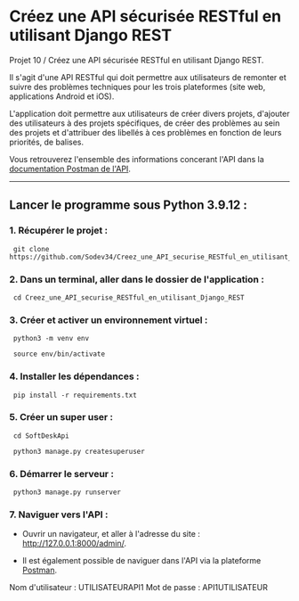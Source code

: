 # Créez une API sécurisée RESTful en utilisant Django REST

Projet 10 / Créez une API sécurisée RESTful en utilisant Django REST. </br> 

Il s'agit d'une API RESTful qui doit permettre aux utilisateurs de remonter 
et suivre des problèmes techniques pour les trois plateformes (site web, 
applications Android et iOS).

L'application doit permettre aux utilisateurs de créer divers projets, 
d'ajouter des utilisateurs à des projets spécifiques, de créer des 
problèmes au sein des projets et d'attribuer des libellés à ces problèmes 
en fonction de leurs priorités, de balises.

Vous retrouverez l'ensemble des informations concerant l'API dans la [documentation Postman de l'API](https://documenter.getpostman.com/view/24417977/2s93K1oemR#7653e7f8-1bdd-4576-bcb7-bce741831aad).

____
## Lancer le programme sous Python 3.9.12 :

### 1. Récupérer le projet :

     git clone https://github.com/Sodev34/Creez_une_API_securise_RESTful_en_utilisant_Django_REST.git

### 2. Dans un terminal, aller dans le dossier de l'application :

     cd Creez_une_API_securise_RESTful_en_utilisant_Django_REST
       
### 3. Créer et activer un environnement virtuel :

     python3 -m venv env

     source env/bin/activate

### 4. Installer les dépendances :

     pip install -r requirements.txt

### 5. Créer un super user :

     cd SoftDeskApi 

     python3 manage.py createsuperuser
     
### 6. Démarrer le serveur : 

     python3 manage.py runserver 

### 7. Naviguer vers l'API :

- Ouvrir un navigateur, et aller à l'adresse du site : http://127.0.0.1:8000/admin/.

- Il est également possible de naviguer dans l'API via la plateforme [Postman](https://www.postman.com/). 
    


Nom d'utilisateur : UTILISATEURAPI1
Mot de passe : API1UTILISATEUR


  





